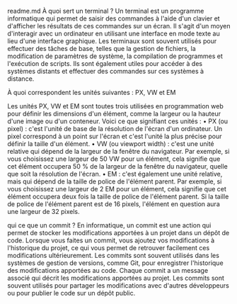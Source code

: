 readme.md
 À quoi sert un terminal ?
Un terminal est un programme informatique qui permet de saisir des commandes à l'aide d'un clavier et d'afficher les résultats de ces commandes sur un écran. Il s'agit d'un moyen d'interagir avec un ordinateur en utilisant une interface en mode texte au lieu d'une interface graphique. Les terminaux sont souvent utilisés pour effectuer des tâches de base, telles que la gestion de fichiers, la modification de paramètres de système, la compilation de programmes et l'exécution de scripts. Ils sont également utiles pour accéder à des systèmes distants et effectuer des commandes sur ces systèmes à distance. 

À quoi correspondent les unités suivantes : PX, VW et EM

Les unités PX, VW et EM sont toutes trois utilisées en programmation web pour définir les dimensions d'un élément, comme la largeur ou la hauteur d'une image ou d'un conteneur. Voici ce que signifiant ces unités :
•	PX (ou pixel) : c'est l'unité de base de la résolution de l'écran d'un ordinateur. Un pixel correspond à un point sur l'écran et c'est l'unité la plus précise pour définir la taille d'un élément.
•	VW (ou viewport width) : c'est une unité relative qui dépend de la largeur de la fenêtre du navigateur. Par exemple, si vous choisissez une largeur de 50 VW pour un élément, cela signifie que cet élément occupera 50 % de la largeur de la fenêtre du navigateur, quelle que soit la résolution de l'écran.
•	EM : c'est également une unité relative, mais qui dépend de la taille de police de l'élément parent. Par exemple, si vous choisissez une largeur de 2 EM pour un élément, cela signifie que cet élément occupera deux fois la taille de police de l'élément parent. Si la taille de police de l'élément parent est de 16 pixels, l'élément en question aura une largeur de 32 pixels.

qui ce que un commit ?
En informatique, un commit est une action qui permet de stocker les modifications apportées à un projet dans un dépôt de code. Lorsque vous faites un commit, vous ajoutez vos modifications à l'historique du projet, ce qui vous permet de retrouver facilement ces modifications ultérieurement. Les commits sont souvent utilisés dans les systèmes de gestion de versions, comme Git, pour enregistrer l'historique des modifications apportées au code. Chaque commit a un message associé qui décrit les modifications apportées au projet. Les commits sont souvent utilisés pour partager les modifications avec d'autres développeurs ou pour publier le code sur un dépôt public.
